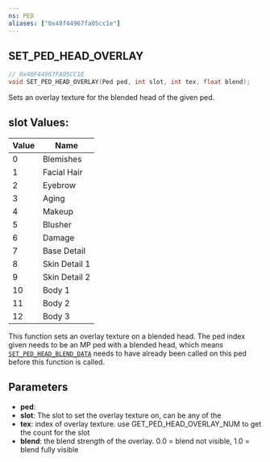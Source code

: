 ```yaml
---
ns: PED
aliases: ["0x48f44967fa05cc1e"]
---
```

## SET_PED_HEAD_OVERLAY

```c
// 0x48F44967FA05CC1E
void SET_PED_HEAD_OVERLAY(Ped ped, int slot, int tex, float blend);
```

Sets an overlay texture for the blended head of the given ped.

## slot Values:
| Value | Name |
| --- | --- |
| 0 | Blemishes |
| 1 | Facial Hair |
| 2 | Eyebrow |
| 3 | Aging |
| 4 | Makeup |
| 5 | Blusher |
| 6 | Damage |
| 7 | Base Detail |
| 8 | Skin Detail 1 |
| 9 | Skin Detail 2 |
| 10 | Body 1 |
| 11 | Body 2 |
| 12 | Body 3 |


This function sets an overlay texture on a blended head. The ped index given needs to be an MP ped with a blended head, which means [`SET_PED_HEAD_BLEND_DATA`](#_0x9414E18B9434C2FE) needs to have already been called on this ped before this function is called.


## Parameters
* **ped**: 
* **slot**: The slot to set the overlay texture on, can be any of the
* **tex**: index of overlay texture. use GET_PED_HEAD_OVERLAY_NUM to get the count for the slot
* **blend**: the blend strength of the overlay. 0.0 = blend not visible, 1.0 = blend fully visible
